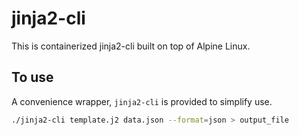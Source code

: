 # jinja2-cli

This is containerized jinja2-cli built on top of Alpine Linux.

## To use

A convenience wrapper, `jinja2-cli` is provided to simplify use.

```bash
./jinja2-cli template.j2 data.json --format=json > output_file
```
